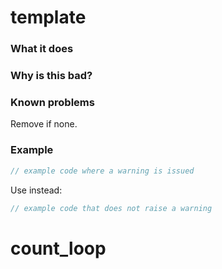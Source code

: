 # template

### What it does

### Why is this bad?

### Known problems

Remove if none.

### Example

```rust
// example code where a warning is issued
```

Use instead:

```rust
// example code that does not raise a warning
```
# count_loop
